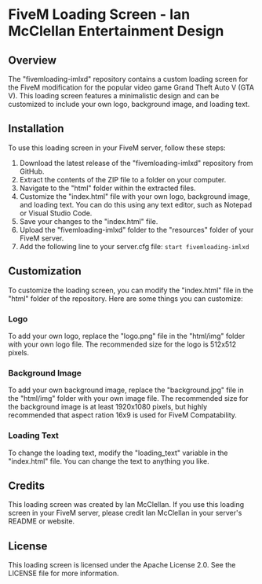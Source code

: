 # FiveM Loading Screen - Ian McClellan Entertainment Design

## Overview

The "fivemloading-imlxd" repository contains a custom loading screen for the FiveM modification for the popular video game Grand Theft Auto V (GTA V). This loading screen features a minimalistic design and can be customized to include your own logo, background image, and loading text.

## Installation

To use this loading screen in your FiveM server, follow these steps:

1. Download the latest release of the "fivemloading-imlxd" repository from GitHub.
2. Extract the contents of the ZIP file to a folder on your computer.
3. Navigate to the "html" folder within the extracted files.
4. Customize the "index.html" file with your own logo, background image, and loading text. You can do this using any text editor, such as Notepad or Visual Studio Code.
5. Save your changes to the "index.html" file.
6. Upload the "fivemloading-imlxd" folder to the "resources" folder of your FiveM server.
7. Add the following line to your server.cfg file: `start fivemloading-imlxd`

## Customization

To customize the loading screen, you can modify the "index.html" file in the "html" folder of the repository. Here are some things you can customize:

### Logo

To add your own logo, replace the "logo.png" file in the "html/img" folder with your own logo file. The recommended size for the logo is 512x512 pixels.

### Background Image

To add your own background image, replace the "background.jpg" file in the "html/img" folder with your own image file. The recommended size for the background image is at least 1920x1080 pixels, but highly recommended that aspect ration 16x9 is used for FiveM Compatability.

### Loading Text

To change the loading text, modify the "loading_text" variable in the "index.html" file. You can change the text to anything you like.

## Credits

This loading screen was created by Ian McClellan. If you use this loading screen in your FiveM server, please credit Ian McClellan in your server's README or website.

## License

This loading screen is licensed under the Apache License 2.0. See the LICENSE file for more information.
